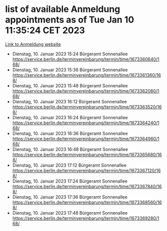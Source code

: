 # list of available Anmeldung appointments as of Tue Jan 10 11:35:24 CET 2023
[Link to Anmeldung website](https://service.berlin.de/terminvereinbarung/termin/tag.php?termin=0&anliegen[]=120686&dienstleisterlist=122210,122217,327316,122219,327312,122227,327314,122231,327346,122243,327348,122252,329742,122260,329745,122262,329748,122254,329751,122271,327278,122273,327274,122277,327276,330436,122280,327294,122282,327290,122284,327292,327539,122291,327270,122285,327266,122286,327264,122296,327268,150230,329760,122301,327282,122297,327286,122294,327284,122312,329763,122314,329775,122304,327330,122311,327334,122309,327332,122281,327352,122279,329772,122276,327324,122274,327326,122267,329766,122246,327318,122251,327320,122257,327322,122208,327298,122226,327300,121362,121364&herkunft=http%3A%2F%2Fservice.berlin.de%2Fdienstleistung%2F120686%2F)
- Dienstag, 10. Januar 2023 15:24 Bürgeramt Sonnenallee https://service.berlin.de/terminvereinbarung/termin/time/1673360640/168/
- Dienstag, 10. Januar 2023 15:36 Bürgeramt Sonnenallee https://service.berlin.de/terminvereinbarung/termin/time/1673361360/168/
- Dienstag, 10. Januar 2023 15:48 Bürgeramt Sonnenallee https://service.berlin.de/terminvereinbarung/termin/time/1673362080/168/
- Dienstag, 10. Januar 2023 16:12 Bürgeramt Sonnenallee https://service.berlin.de/terminvereinbarung/termin/time/1673363520/168/
- Dienstag, 10. Januar 2023 16:24 Bürgeramt Sonnenallee https://service.berlin.de/terminvereinbarung/termin/time/1673364240/168/
- Dienstag, 10. Januar 2023 16:36 Bürgeramt Sonnenallee https://service.berlin.de/terminvereinbarung/termin/time/1673364960/168/
- Dienstag, 10. Januar 2023 16:48 Bürgeramt Sonnenallee https://service.berlin.de/terminvereinbarung/termin/time/1673365680/168/
- Dienstag, 10. Januar 2023 17:12 Bürgeramt Sonnenallee https://service.berlin.de/terminvereinbarung/termin/time/1673367120/168/
- Dienstag, 10. Januar 2023 17:24 Bürgeramt Sonnenallee https://service.berlin.de/terminvereinbarung/termin/time/1673367840/168/
- Dienstag, 10. Januar 2023 17:36 Bürgeramt Sonnenallee https://service.berlin.de/terminvereinbarung/termin/time/1673368560/168/
- Dienstag, 10. Januar 2023 17:48 Bürgeramt Sonnenallee https://service.berlin.de/terminvereinbarung/termin/time/1673369280/168/
